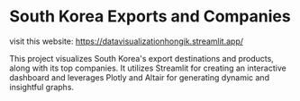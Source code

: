# South Korea Exports and Companies

visit this website: https://datavisualizationhongik.streamlit.app/

This project visualizes South Korea's export destinations and products, along with its top companies. It utilizes Streamlit for creating an interactive dashboard and leverages Plotly and Altair for generating dynamic and insightful graphs.
